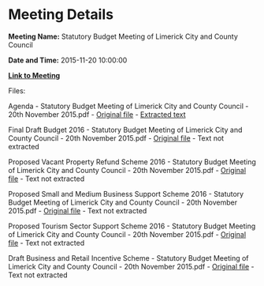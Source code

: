# Meeting Details

**Meeting Name:** Statutory Budget Meeting of Limerick City and County Council

**Date and Time:** 2015-11-20 10:00:00

**[Link to Meeting](https://www.limerick.ie/council/whats-on/statutory-budget-meeting-limerick-city-and-county-council)**

Files: 

Agenda - Statutory Budget Meeting of Limerick City and County Council - 20th November 2015.pdf - [Original file](https://www.limerick.ie/sites/default/files/media/documents/2017-06/Agenda%20-%20Statutory%20Budget%20Meeting%20of%20Limerick%20City%20and%20County%20Council%20-%2020th%20November%202015.pdf) - [Extracted text](./Agenda%20-%20Statutory%20Budget%20Meeting%20of%20Limerick%20City%20and%20County%20Council%20-%2020th%20November%202015.md)

Final Draft Budget 2016 - Statutory Budget Meeting of Limerick City and County Council - 20th November 2015.pdf - [Original file](https://www.limerick.ie/sites/default/files/media/documents/2017-06/Final%20Draft%20Budget%202016%20-%20Statutory%20Budget%20Meeting%20of%20Limerick%20City%20and%20County%20Council%20-%2020th%20Novem.pdf) - Text not extracted

Proposed Vacant Property Refund Scheme 2016 - Statutory Budget Meeting of Limerick City and County Council - 20th November 2015.pdf - [Original file](https://www.limerick.ie/sites/default/files/media/documents/2017-06/Proposed%20Vacant%20Property%20Refund%20Scheme%202016%20-%20Statutory%20Budget.pdf) - Text not extracted

Proposed Small and Medium Business Support Scheme 2016 - Statutory Budget Meeting of Limerick City and County Council - 20th November 2015.pdf - [Original file](https://www.limerick.ie/sites/default/files/media/documents/2017-06/Proposed%20Small%20and%20Medium%20Business%20Support%20Scheme%202016%20-%20Statutory.pdf) - Text not extracted

Proposed Tourism Sector Support Scheme 2016 - Statutory Budget Meeting of Limerick City and County Council - 20th November 2015.pdf - [Original file](https://www.limerick.ie/sites/default/files/media/documents/2017-06/Proposed%20Tourism%20Sector%20Support%20Scheme%202016.pdf) - Text not extracted

Draft Business and Retail Incentive Scheme - Statutory Budget Meeting of Limerick City and County Council - 20th November 2015.pdf - [Original file](https://www.limerick.ie/sites/default/files/media/documents/2017-06/Draft%20Business%20and%20Retail%20Incentive%20Scheme.pdf) - Text not extracted

